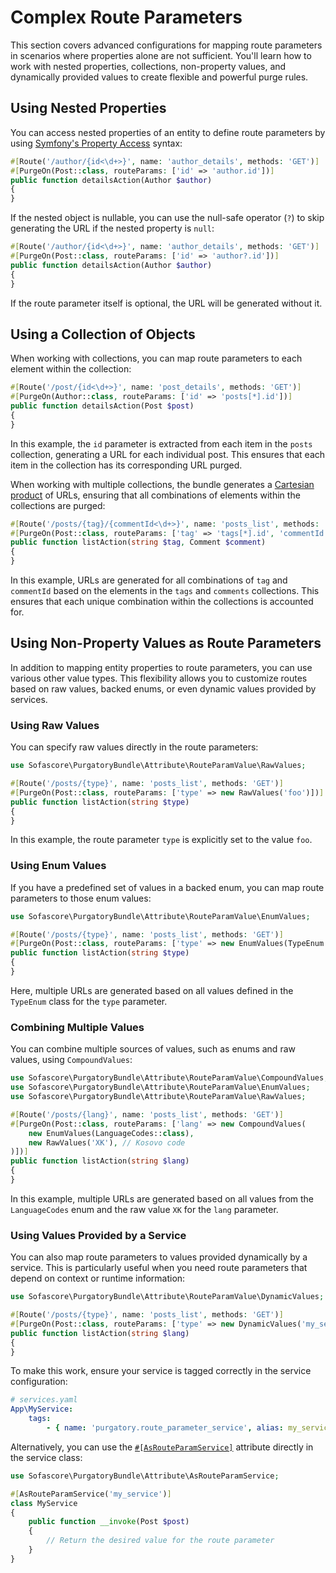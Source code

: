 # Complex Route Parameters

This section covers advanced configurations for mapping route parameters in scenarios where properties alone are not
sufficient. You'll learn how to work with nested properties, collections, non-property values, and dynamically provided
values to create flexible and powerful purge rules.

## Using Nested Properties

You can access nested properties of an entity to define route parameters by
using [Symfony's Property Access](https://symfony.com/doc/current/components/property_access.html) syntax:

```php
#[Route('/author/{id<\d+>}', name: 'author_details', methods: 'GET')]
#[PurgeOn(Post::class, routeParams: ['id' => 'author.id'])]
public function detailsAction(Author $author)
{
}
```

If the nested object is nullable, you can use the null-safe operator (`?`) to skip generating the URL if the nested
property is `null`:

```php
#[Route('/author/{id<\d+>}', name: 'author_details', methods: 'GET')]
#[PurgeOn(Post::class, routeParams: ['id' => 'author?.id'])]
public function detailsAction(Author $author)
{
}
```

If the route parameter itself is optional, the URL will be generated without it.

## Using a Collection of Objects

When working with collections, you can map route parameters to each element within the collection:

```php
#[Route('/post/{id<\d+>}', name: 'post_details', methods: 'GET')]
#[PurgeOn(Author::class, routeParams: ['id' => 'posts[*].id'])]
public function detailsAction(Post $post)
{
}
```

In this example, the `id` parameter is extracted from each item in the `posts` collection, generating a URL for each
individual post. This ensures that each item in the collection has its corresponding URL purged.

When working with multiple collections, the bundle generates
a [Cartesian product](https://en.wikipedia.org/wiki/Cartesian_product) of URLs, ensuring that all combinations of
elements within the collections are purged:

```php
#[Route('/posts/{tag}/{commentId<\d+>}', name: 'posts_list', methods: 'GET')]
#[PurgeOn(Post::class, routeParams: ['tag' => 'tags[*].id', 'commentId' => 'comments[*].id'])]
public function listAction(string $tag, Comment $comment)
{
}
```

In this example, URLs are generated for all combinations of `tag` and `commentId` based on the elements in the `tags`
and `comments` collections. This ensures that each unique combination within the collections is accounted for.

## Using Non-Property Values as Route Parameters

In addition to mapping entity properties to route parameters, you can use various other value types. This flexibility
allows you to customize routes based on raw values, backed enums, or even dynamic values provided by services.

### Using Raw Values

You can specify raw values directly in the route parameters:

```php
use Sofascore\PurgatoryBundle\Attribute\RouteParamValue\RawValues;

#[Route('/posts/{type}', name: 'posts_list', methods: 'GET')]
#[PurgeOn(Post::class, routeParams: ['type' => new RawValues('foo')])]
public function listAction(string $type)
{
}
```

In this example, the route parameter `type` is explicitly set to the value `foo`.

### Using Enum Values

If you have a predefined set of values in a backed enum, you can map route parameters to those enum values:

```php
use Sofascore\PurgatoryBundle\Attribute\RouteParamValue\EnumValues;

#[Route('/posts/{type}', name: 'posts_list', methods: 'GET')]
#[PurgeOn(Post::class, routeParams: ['type' => new EnumValues(TypeEnum::class)])]
public function listAction(string $type)
{
}
```

Here, multiple URLs are generated based on all values defined in the `TypeEnum` class for the `type` parameter.

### Combining Multiple Values

You can combine multiple sources of values, such as enums and raw values, using `CompoundValues`:

```php
use Sofascore\PurgatoryBundle\Attribute\RouteParamValue\CompoundValues;
use Sofascore\PurgatoryBundle\Attribute\RouteParamValue\EnumValues;
use Sofascore\PurgatoryBundle\Attribute\RouteParamValue\RawValues;

#[Route('/posts/{lang}', name: 'posts_list', methods: 'GET')]
#[PurgeOn(Post::class, routeParams: ['lang' => new CompoundValues(
    new EnumValues(LanguageCodes::class),
    new RawValues('XK'), // Kosovo code
)])]
public function listAction(string $lang)
{
}
```

In this example, multiple URLs are generated based on all values from the `LanguageCodes` enum and the raw value `XK`
for the `lang` parameter.

### Using Values Provided by a Service

You can also map route parameters to values provided dynamically by a service. This is particularly useful when you need
route parameters that depend on context or runtime information:

```php
use Sofascore\PurgatoryBundle\Attribute\RouteParamValue\DynamicValues;

#[Route('/posts/{type}', name: 'posts_list', methods: 'GET')]
#[PurgeOn(Post::class, routeParams: ['type' => new DynamicValues('my_service')])]
public function listAction(string $lang)
{
}
```

To make this work, ensure your service is tagged correctly in the service configuration:

```yaml
# services.yaml
App\MyService:
    tags:
        - { name: 'purgatory.route_parameter_service', alias: my_service }
```

Alternatively, you can use the [`#[AsRouteParamService]`][0] attribute directly in the service class:

```php
use Sofascore\PurgatoryBundle\Attribute\AsRouteParamService;

#[AsRouteParamService('my_service')]
class MyService
{
    public function __invoke(Post $post)
    {
        // Return the desired value for the route parameter
    }
}
```

[0]: https://github.com/sofascore/purgatory-bundle/blob/1.x/src/Attribute/AsRouteParamService.php
